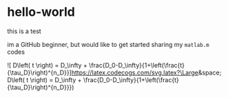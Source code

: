 # hello-world
this is a test

im a GitHub beginner, but would like to get started sharing my `matlab.m` codes 

![ D\left( t \right) = D_\infty + \frac{D_0-D_\infty}{1+\left(\frac{t}{\tau_D}\right)^{n_D}}]https://latex.codecogs.com/svg.latex?\Large&space; D\left( t \right) = D_\infty + \frac{D_0-D_\infty}{1+\left(\frac{t}{\tau_D}\right)^{n_D}}}) 
